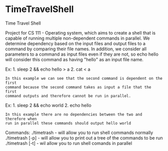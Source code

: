 TimeTravelShell
===============

Time Travel Shell

Project for CS 111 - Operating system, which aims to create a shell that is
capable of running multiple non-dependent commands in parallel. We determine
dependency based on the input files and output files to a command by comparing
their file names. In addition, we consider all parameters to a command as input
files even if they are not, so echo hello will consider this command as having
"hello" as an input file name.

Ex:
    1. sleep 2 && echo hello > a
    2. cat < a

    In this example we can see that the second command is dependent on the first
    command because the second command takes as input a file that the first
    command outputs and therefore cannot be run in parallel.

Ex:
    1. sleep 2 && echo world
    2. echo hello

    In this example there are no dependencies between the two and therefore when
    run in parallel these commands should output hello world

Commands:
    ./timetrash - will allow you to run shell commands normally
    ./timetrash [-p] - will allow you to print out a tree of the commands to be
                       run
    ./timetrash [-t] - wil allow you to run shell comands in parallel

